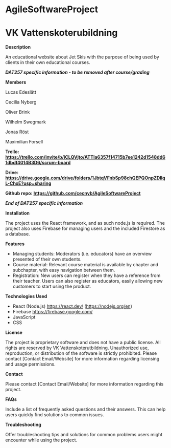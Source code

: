 # AgileSoftwareProject

# VK Vattenskoterubildning

**Description**

An educational website about Jet Skis with the purpose of being used by clients in their own educational courses.

***DAT257 specific information* - *to be removed after course/grading***


**Members**

Lucas Edeslätt

Cecilia Nyberg

Oliver Brink

Wilhelm Swegmark

Jonas Röst

Maximilian Forsell

**Trello: <https://trello.com/invite/b/iCLQVjto/ATTIa6357f14715b7ee1242d1548dd61dbdf4014B3D6/scrum-board>** 

**Drive: <https://drive.google.com/drive/folders/1JbtqVFnbSp98chQEPQOnpZDIlqL-ChxE?usp=sharing>** 

**Github repo: <https://github.com/cecnyb/AgileSoftwareProject>** 

***End of DAT257 specific information***


**Installation**

The project uses the React framework, and as such node.js is required. The project also uses Firebase for managing users and the included Firestore as a database.

**Features**

- Managing students: Moderators (i.e. educators) have an overview presented of their own students.
- Course material: Relevant course material is available by chapter and subchapter, with easy navigation between them. 
- Registration: New users can register when they have a reference from their teacher. Users can also register as educators, easily allowing new customers to start using the product. 

**Technologies Used**

- React (Node.js) https://react.dev/ (https://nodejs.org/en)
- Firebase https://firebase.google.com/
- JavaScript 
- CSS 

**License**

The project is proprietary software and does not have a public license. All rights are reserved by VK Vattenskoterutbildning. Unauthorized use, reproduction, or distribution of the software is strictly prohibited. Please contact [Contact Email/Website] for more information regarding licensing and usage permissions.

**Contact**

Please contact [Contact Email/Website] for more information regarding this project.

**FAQs**

Include a list of frequently asked questions and their answers. This can help users quickly find solutions to common issues.

**Troubleshooting**

Offer troubleshooting tips and solutions for common problems users might encounter while using the project.


